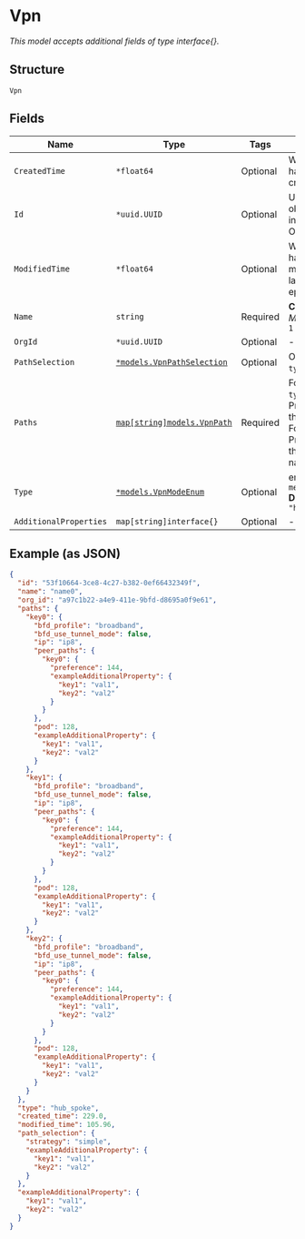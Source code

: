 
# Vpn

*This model accepts additional fields of type interface{}.*

## Structure

`Vpn`

## Fields

| Name | Type | Tags | Description |
|  --- | --- | --- | --- |
| `CreatedTime` | `*float64` | Optional | When the object has been created, in epoch |
| `Id` | `*uuid.UUID` | Optional | Unique ID of the object instance in the Mist Organization |
| `ModifiedTime` | `*float64` | Optional | When the object has been modified for the last time, in epoch |
| `Name` | `string` | Required | **Constraints**: *Minimum Length*: `1` |
| `OrgId` | `*uuid.UUID` | Optional | - |
| `PathSelection` | [`*models.VpnPathSelection`](../../doc/models/vpn-path-selection.md) | Optional | Only if `type`==`hub_spoke` |
| `Paths` | [`map[string]models.VpnPath`](../../doc/models/vpn-path.md) | Required | For `type`==`hub_spoke`, Property key is the VPN name. For `type`==`mesh`, Property key is the Interface name |
| `Type` | [`*models.VpnModeEnum`](../../doc/models/vpn-mode-enum.md) | Optional | enum: `hub_spoke`, `mesh`<br>**Default**: `"hub_spoke"` |
| `AdditionalProperties` | `map[string]interface{}` | Optional | - |

## Example (as JSON)

```json
{
  "id": "53f10664-3ce8-4c27-b382-0ef66432349f",
  "name": "name0",
  "org_id": "a97c1b22-a4e9-411e-9bfd-d8695a0f9e61",
  "paths": {
    "key0": {
      "bfd_profile": "broadband",
      "bfd_use_tunnel_mode": false,
      "ip": "ip8",
      "peer_paths": {
        "key0": {
          "preference": 144,
          "exampleAdditionalProperty": {
            "key1": "val1",
            "key2": "val2"
          }
        }
      },
      "pod": 128,
      "exampleAdditionalProperty": {
        "key1": "val1",
        "key2": "val2"
      }
    },
    "key1": {
      "bfd_profile": "broadband",
      "bfd_use_tunnel_mode": false,
      "ip": "ip8",
      "peer_paths": {
        "key0": {
          "preference": 144,
          "exampleAdditionalProperty": {
            "key1": "val1",
            "key2": "val2"
          }
        }
      },
      "pod": 128,
      "exampleAdditionalProperty": {
        "key1": "val1",
        "key2": "val2"
      }
    },
    "key2": {
      "bfd_profile": "broadband",
      "bfd_use_tunnel_mode": false,
      "ip": "ip8",
      "peer_paths": {
        "key0": {
          "preference": 144,
          "exampleAdditionalProperty": {
            "key1": "val1",
            "key2": "val2"
          }
        }
      },
      "pod": 128,
      "exampleAdditionalProperty": {
        "key1": "val1",
        "key2": "val2"
      }
    }
  },
  "type": "hub_spoke",
  "created_time": 229.0,
  "modified_time": 105.96,
  "path_selection": {
    "strategy": "simple",
    "exampleAdditionalProperty": {
      "key1": "val1",
      "key2": "val2"
    }
  },
  "exampleAdditionalProperty": {
    "key1": "val1",
    "key2": "val2"
  }
}
```


